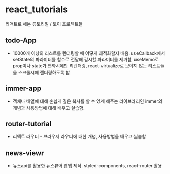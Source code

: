 # react_tutorials
리액트로 해본 튜토리얼 / 토이 프로젝트들

## todo-App
  - 10000개 이상의 리스트를 렌더링할 때 어떻게 최적화할지 배움. useCallback에서 setState의 파라미터를 함수로 전달해 감시할 파라미터를 제거함, useMemo로 prop이나 state가 변화시에만 리렌더링, react-virtualize로 보이지 않는 리스트들을 스크롤시에 렌더링하도록 함

## immer-app
  - 객체나 배열에 대해 손쉽게 깊은 복사를 할 수 있게 해주는 라이브러리인 immer의 개념과 사용방법에 대해 배우고 실습함.

## router-tutorial
  - 리액트 라우터 - 브라우저 라우터에 대한 개념, 사용방법을 배우고 실습합

## news-viewr
  - 뉴스api를 활용한 뉴스뷰어 웹앱 제작. styled-components, react-router 활용
